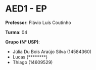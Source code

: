 # AED1 - EP
**Professor**: Flávio Luís Coutinho

**Turma**: 04

**Grupo (N° USP)**:
- Júlia Du Bois Araújo Silva (14584360)
- Lucas (********)
- Thiago (14609529)

